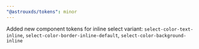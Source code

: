 ```yaml
---
"@astrouxds/tokens": minor
---
```


Added new component tokens for inline select variant: `select-color-text-inline`, `select-color-border-inline-default`, `select-color-background-inline`

